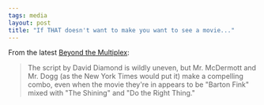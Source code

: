 ```yaml
---
tags: media
layout: post
title: "If THAT doesn't want to make you want to see a movie..."
---
```




<p>From the latest <a href="http://www.salon.com/ent/movies/review/2006/02/02/btm/">Beyond the Multiplex</a>:</p>
 
<blockquote>The script by David Diamond is wildly uneven, but Mr. McDermott and Mr. Dogg (as the New York Times would put it) make a compelling combo, even when the movie they're in appears to be "Barton Fink" mixed with "The Shining" and "Do the Right Thing."</blockquote>


